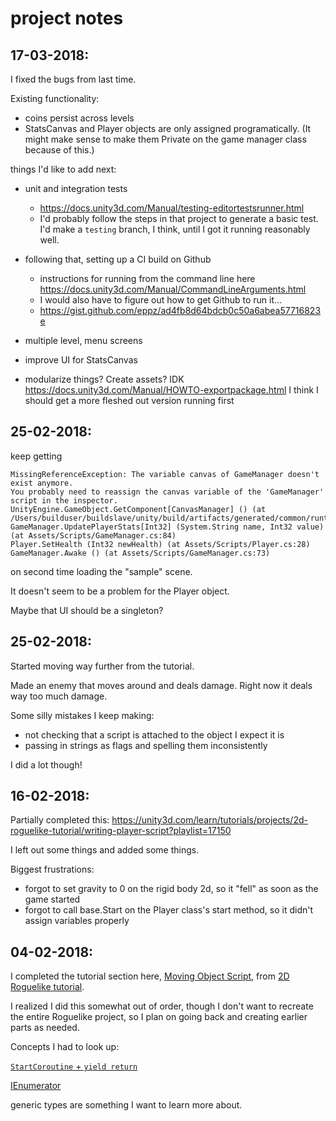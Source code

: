 # project notes

## 17-03-2018: 

I fixed the bugs from last time. 

Existing functionality:

* coins persist across levels 
* StatsCanvas and Player objects are only assigned programatically. (It might make sense to make them Private on the game manager class because of this.)

things I'd like to add next:

* unit and integration tests 
    - https://docs.unity3d.com/Manual/testing-editortestsrunner.html
    - I'd probably follow the steps in that project to generate a basic test. I'd make a `testing` branch, I think, until I got it running reasonably well. 

* following that, setting up a CI build on Github 
    - instructions for running from the command line here https://docs.unity3d.com/Manual/CommandLineArguments.html
    - I would also have to figure out how to get Github to run it...
    - https://gist.github.com/eppz/ad4fb8d64bdcb0c50a6abea57716823e

* multiple level, menu screens 
* improve UI for StatsCanvas 
* modularize things? Create assets? IDK 
    https://docs.unity3d.com/Manual/HOWTO-exportpackage.html I think I should get a more fleshed out version running first 

## 25-02-2018:

keep getting 
```
MissingReferenceException: The variable canvas of GameManager doesn't exist anymore.
You probably need to reassign the canvas variable of the 'GameManager' script in the inspector.
UnityEngine.GameObject.GetComponent[CanvasManager] () (at /Users/builduser/buildslave/unity/build/artifacts/generated/common/runtime/GameObjectBindings.gen.cs:38)
GameManager.UpdatePlayerStats[Int32] (System.String name, Int32 value) (at Assets/Scripts/GameManager.cs:84)
Player.SetHealth (Int32 newHealth) (at Assets/Scripts/Player.cs:28)
GameManager.Awake () (at Assets/Scripts/GameManager.cs:73)
``` 
on second time loading the "sample" scene.

It doesn't seem to be a problem for the Player object. 

Maybe that UI should be a singleton? 

## 25-02-2018:
Started moving way further from the tutorial. 

Made an enemy that moves around and deals damage. Right now it deals way too much damage. 

Some silly mistakes I keep making:
* not checking that a script is attached to the object I expect it is
* passing in strings as flags and spelling them inconsistently 

I did a lot though!

## 16-02-2018:
Partially completed this:
https://unity3d.com/learn/tutorials/projects/2d-roguelike-tutorial/writing-player-script?playlist=17150

I left out some things and added some things. 

Biggest frustrations:

* forgot to set gravity to 0 on the rigid body 2d, so it "fell" as soon as the game started
* forgot to call base.Start on the Player class's start method, so it didn't assign variables properly

## 04-02-2018:

I completed the tutorial section here, [Moving Object Script](https://unity3d.com/learn/tutorials/projects/2d-roguelike-tutorial/moving-object-script?playlist=17150), from [2D Roguelike tutorial](https://unity3d.com/learn/tutorials/s/2d-roguelike-tutorial).

I realized I did this somewhat out of order, though I don't want to recreate the entire Roguelike project, so I plan on going back and creating earlier parts as needed.

Concepts I had to look up:

[`StartCoroutine` + `yield return`](https://stackoverflow.com/questions/12932306/how-does-startcoroutine-yield-return-pattern-really-work-in-unity)

[IEnumerator](https://msdn.microsoft.com/en-us/library/system.collections.ienumerator)

generic types are something I want to learn more about.
